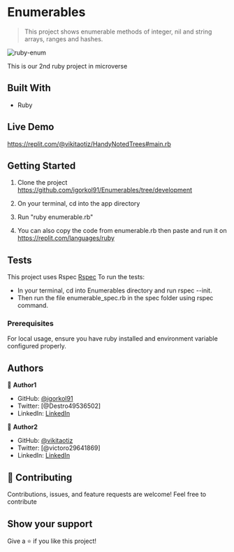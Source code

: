 # Enumerables

> This project shows enumerable methods of integer, nil and string arrays, ranges and hashes.

![ruby-enum](https://user-images.githubusercontent.com/42869046/116055271-3382bf80-a685-11eb-8ac2-65d70377c8c6.PNG)

This is our 2nd ruby project in microverse

## Built With

- Ruby

## Live Demo

https://replit.com/@vikitaotiz/HandyNotedTrees#main.rb

## Getting Started

1. Clone the project
   https://github.com/igorkol91/Enumerables/tree/development
2. On your terminal, cd into the app directory
3. Run "ruby enumerable.rb"

4. You can also copy the code from enumerable.rb then paste and run it on https://replit.com/languages/ruby

## Tests

This project uses Rspec [Rspec](https://rspec.info/)
To run the tests:

- In your terminal, cd into Enumerables directory and run rspec --init.
- Then run the file enumerable_spec.rb in the spec folder using rspec command.

### Prerequisites

For local usage, ensure you have ruby installed and environment variable configured properly.

## Authors

:bust_in_silhouette: **Author1**

- GitHub: [@igorkol91](https://github.com/igorkol91)
- Twitter: [@Destro49536502]
- LinkedIn: [LinkedIn](https://linkedin.com/in/linkedinhandle)

:bust_in_silhouette: **Author2**

- GitHub: [@vikitaotiz](https://github.com/vikitaotiz)
- Twitter: [@victoro29641869]
- LinkedIn: [LinkedIn](https://linkedin.com/in/linkedinhandle)

## :handshake: Contributing

Contributions, issues, and feature requests are welcome!
Feel free to contribute

## Show your support

Give a ⭐️ if you like this project!
